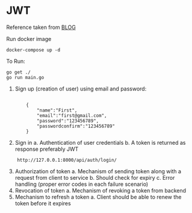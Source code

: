 # JWT

Reference taken from [BLOG](https://codevoweb.com/how-to-properly-use-jwt-for-authentication-in-golang/#google_vignette)

Run docker image
```
docker-compose up -d
```
To Run:
```
go get ./
go run main.go
```
1. Sign up (creation of user) using email and password: 
    ``` http://127.0.0.1:8000/api/auth/register/ 
        
        {
            "name":"First",
            "email":"first@gmail.com",
            "password":"123456789",
            "passwordconfirm":"123456789"
        }
   ```

 
2. Sign in
   a. Authentication of user credentials
   b. A token is returned as response preferably JWT
```
    http://127.0.0.1:8000/api/auth/login/
```
3. Authorization of token
   a. Mechanism of sending token along with a request from client to service
   b. Should check for expiry
   c. Error handling (proper error codes in each failure scenario)
4. Revocation of token
   a. Mechanism of revoking a token from backend
5. Mechanism to refresh a token
   a. Client should be able to renew the token before it expires
